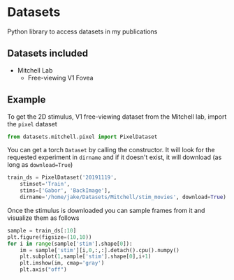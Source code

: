 # Datasets
Python library to access datasets in my publications

## Datasets included
* Mitchell Lab
  * Free-viewing V1 Fovea
## Example

To get the 2D stimulus, V1 free-viewing dataset from the Mitchell lab, import the `pixel` dataset
```python
from datasets.mitchell.pixel import PixelDataset
```

You can get a torch `Dataset` by calling the constructor. It will look for the requested experiment in `dirname` and if it doesn't exist, it will download (as long as `download=True`)

```python
train_ds = PixelDataset('20191119',
    stimset='Train',
    stims=['Gabor', 'BackImage'],
    dirname='/home/jake/Datasets/Mitchell/stim_movies', download=True)
```

Once the stimulus is downloaded you can sample frames from it and visualize them as follows
```python
sample = train_ds[:10]
plt.figure(figsize=(10,10))
for i in range(sample['stim'].shape[0]):
    im = sample['stim'][i,0,:,:].detach().cpu().numpy()
    plt.subplot(1,sample['stim'].shape[0],i+1)
    plt.imshow(im, cmap='gray')
    plt.axis("off")
  ```
